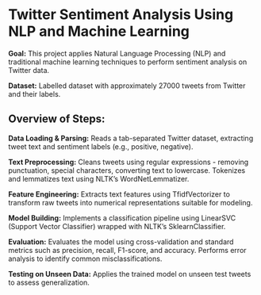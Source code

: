 # Twitter Sentiment Analysis Using NLP and Machine Learning

**Goal:**
This project applies Natural Language Processing (NLP) and traditional machine learning techniques to perform sentiment analysis on Twitter data. 

**Dataset:**
Labelled dataset with approximately 27000 tweets from Twitter and their labels.
 
## Overview of Steps:

**Data Loading & Parsing:**
Reads a tab-separated Twitter dataset, extracting tweet text and sentiment labels (e.g., positive, negative).

**Text Preprocessing:**
Cleans tweets using regular expressions - removing punctuation, special characters, converting text to lowercase.
Tokenizes and lemmatizes text using NLTK’s WordNetLemmatizer.

**Feature Engineering:**
Extracts text features using TfidfVectorizer to transform raw tweets into numerical representations suitable for modeling.

**Model Building:**
Implements a classification pipeline using LinearSVC (Support Vector Classifier) wrapped with NLTK’s SklearnClassifier.

**Evaluation:**
Evaluates the model using cross-validation and standard metrics such as precision, recall, F1-score, and accuracy.
Performs error analysis to identify common misclassifications.

**Testing on Unseen Data:**
Applies the trained model on unseen test tweets to assess generalization.
